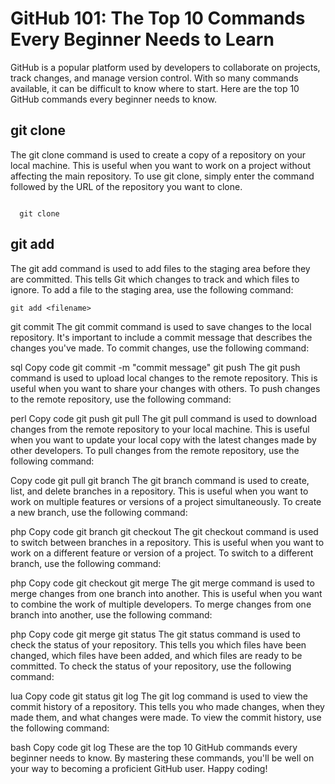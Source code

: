 # GitHub 101: The Top 10 Commands Every Beginner Needs to Learn

GitHub is a popular platform used by developers to collaborate on projects, track changes, and manage version control. With so many commands available, it can be difficult to know where to start. Here are the top 10 GitHub commands every beginner needs to know.

## git clone
The git clone command is used to create a copy of a repository on your local machine. This is useful when you want to work on a project without affecting the main repository. To use git clone, simply enter the command followed by the URL of the repository you want to clone.

<code>
  git clone <repository URL>
</code>
  
## git add
The git add command is used to add files to the staging area before they are committed. This tells Git which changes to track and which files to ignore. To add a file to the staging area, use the following command:


```git add <filename>```
  

git commit
The git commit command is used to save changes to the local repository. It's important to include a commit message that describes the changes you've made. To commit changes, use the following command:

sql
Copy code
git commit -m "commit message"
git push
The git push command is used to upload local changes to the remote repository. This is useful when you want to share your changes with others. To push changes to the remote repository, use the following command:

perl
Copy code
git push
git pull
The git pull command is used to download changes from the remote repository to your local machine. This is useful when you want to update your local copy with the latest changes made by other developers. To pull changes from the remote repository, use the following command:

Copy code
git pull
git branch
The git branch command is used to create, list, and delete branches in a repository. This is useful when you want to work on multiple features or versions of a project simultaneously. To create a new branch, use the following command:

php
Copy code
git branch <branchname>
git checkout
The git checkout command is used to switch between branches in a repository. This is useful when you want to work on a different feature or version of a project. To switch to a different branch, use the following command:

php
Copy code
git checkout <branchname>
git merge
The git merge command is used to merge changes from one branch into another. This is useful when you want to combine the work of multiple developers. To merge changes from one branch into another, use the following command:

php
Copy code
git merge <branchname>
git status
The git status command is used to check the status of your repository. This tells you which files have been changed, which files have been added, and which files are ready to be committed. To check the status of your repository, use the following command:

lua
Copy code
git status
git log
The git log command is used to view the commit history of a repository. This tells you who made changes, when they made them, and what changes were made. To view the commit history, use the following command:

bash
Copy code
git log
These are the top 10 GitHub commands every beginner needs to know. By mastering these commands, you'll be well on your way to becoming a proficient GitHub user. Happy coding!



